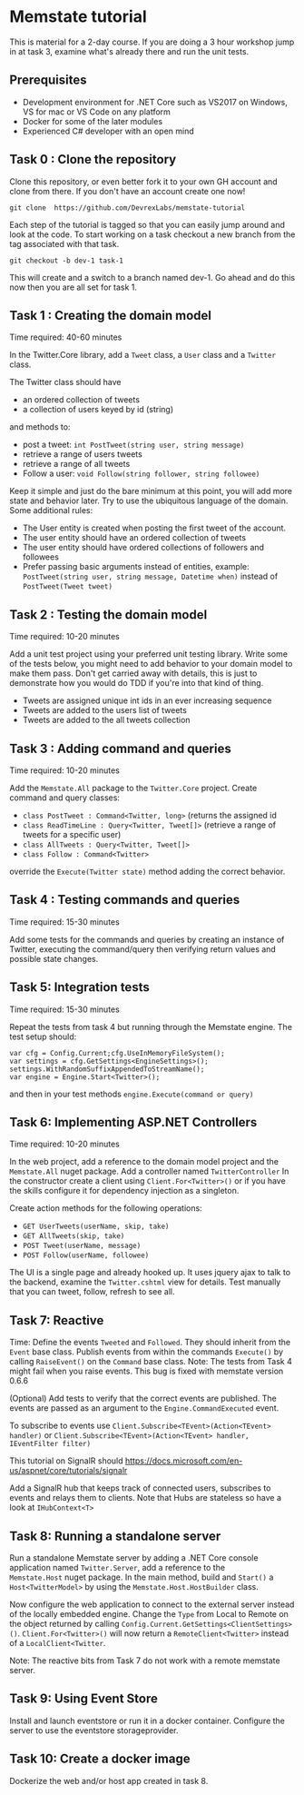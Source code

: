 # Memstate tutorial

This is material for a 2-day course. If you are doing a 3 hour workshop jump in at task 3, examine what's already there and run the unit tests.

## Prerequisites
* Development environment for .NET Core such as VS2017 on Windows, VS for mac or VS Code on any platform
* Docker for some of the later modules
* Experienced C# developer with an open mind


## Task 0 : Clone the repository
Clone this repository, or even better fork it to your own GH account and clone from there. If you don't have an account create one now!
```
git clone  https://github.com/DevrexLabs/memstate-tutorial
```

Each step of the tutorial is tagged so that you can easily jump around and look at the code. To start working on a task checkout a new branch from the tag associated with that task. 

```
git checkout -b dev-1 task-1
```

This will create and a switch to a branch named dev-1. Go ahead and do this now then you are all set for task 1.


## Task 1 : Creating the domain model
Time required: 40-60 minutes

In the Twitter.Core library, add a `Tweet` class, a `User` class and a `Twitter` class.

The Twitter class should have 
* an ordered collection of tweets
* a collection of users keyed by id (string)

and methods to:
* post a tweet: `int PostTweet(string user, string message)`
* retrieve a range of users tweets
* retrieve a range of all tweets
* Follow a user: `void Follow(string follower, string followee)`

Keep it simple and just do the bare minimum at this point, you will add more state and behavior later. Try to use the ubiquitous language of the domain. Some additional rules:
 
* The User entity is created when posting the first tweet of the account.
* The user entity should have an ordered collection of tweets
* The user entity should have ordered collections of followers and followees
* Prefer passing basic arguments instead of entities, example: `PostTweet(string user, string message, Datetime when)` instead of `PostTweet(Tweet tweet)`

## Task 2 : Testing the domain model
Time required: 10-20 minutes

Add a unit test project using your preferred unit testing library.
Write some of the tests below, you might need to add behavior to your domain model to make them pass. Don't get carried away with details, this is just to demonstrate how you would do TDD if you're into that kind of thing.

 * Tweets are assigned unique int ids in an ever increasing sequence
 * Tweets are added to the users list of tweets
 * Tweets are added to the all tweets collection
 

## Task 3 : Adding command and queries
Time required: 10-20 minutes

Add the `Memstate.All` package to the `Twitter.Core` project. Create command and query classes:
* `class PostTweet : Command<Twitter, long>` (returns the assigned id
* `class ReadTimeLine : Query<Twitter, Tweet[]>` (retrieve a range of tweets for a specific user)
* `class AllTweets : Query<Twitter, Tweet[]>`
* `class Follow : Command<Twitter>`

override the `Execute(Twitter state)` method adding the correct behavior.

## Task 4 : Testing commands and queries
Time required: 15-30 minutes

Add some tests for the commands and queries by creating an instance of Twitter, executing the command/query then verifying return values and possible state changes.


## Task 5: Integration tests
Time required: 15-30 minutes

Repeat the tests from task 4 but running through the Memstate engine. The test setup should:
```
var cfg = Config.Current;cfg.UseInMemoryFileSystem();
var settings = cfg.GetSettings<EngineSettings>();
settings.WithRandomSuffixAppendedToStreamName();
var engine = Engine.Start<Twitter>();
```

and then in your test methods
`engine.Execute(command or query)`

## Task 6: Implementing ASP.NET Controllers
Time required: 10-20 minutes

In the web project, add a reference to the domain model project and the `Memstate.All` nuget package.
Add a controller named `TwitterController` 
In the constructor create a client using `Client.For<Twitter>()` or if you have the skills configure it for dependency injection as a singleton.

Create action methods for the following operations:
* `GET UserTweets(userName, skip, take)`
* `GET AllTweets(skip, take)`
* `POST Tweet(userName, message)`
* `POST Follow(userName, followee)`

The UI is a single page and already hooked up. It uses jquery ajax to talk to the backend, examine the `Twitter.cshtml` view for details. Test manually that you can tweet, follow, refresh to see all.

## Task 7: Reactive
Time: 
Define the events `Tweeted` and `Followed`. They should inherit from the `Event` base class. Publish events from within the commands `Execute()` by calling `RaiseEvent()` on the `Command` base class. 
Note: The tests from Task 4 might fail when you raise events. This bug is fixed with memstate version 0.6.6

(Optional) Add tests to verify that the correct events are published. The events are passed as an argument to the `Engine.CommandExecuted` event.

To subscribe to events use `Client.Subscribe<TEvent>(Action<TEvent> handler)` or `Client.Subscribe<TEvent>(Action<TEvent> handler, IEventFilter filter)`

This tutorial on SignalR should 
https://docs.microsoft.com/en-us/aspnet/core/tutorials/signalr

Add a SignalR hub that keeps track of connected users, subscribes to events and relays them to clients. Note that Hubs are stateless so have a look at `IHubContext<T>`

## Task 8: Running a standalone server
Run a standalone Memstate server by adding a .NET Core console application named `Twitter.Server`, add a reference to the `Memstate.Host` nuget package. In the main method, build and `Start()` a `Host<TwitterModel>` by using the `Memstate.Host.HostBuilder` class.

Now configure the web application to connect to the external server instead of the locally embedded engine. Change the `Type` from Local to Remote on the object returned by calling `Config.Current.GetSettings<ClientSettings>()`. `Client.For<Twitter>()` will now return a `RemoteClient<Twitter>` instead of a `LocalClient<Twitter`.

Note: The reactive bits from Task 7 do not work with a remote memstate server.

## Task 9: Using Event Store
Install and launch eventstore or run it in a docker container.
Configure the server to use the eventstore storageprovider.
 
## Task 10: Create a docker image
Dockerize the web and/or host app created in task 8.
